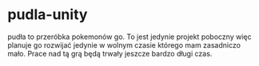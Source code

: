 # pudla-unity
pudła to przeróbka pokemonów go. To jest jedynie projekt poboczny więc planuje go rozwijać jedynie w wolnym czasie którego mam zasadniczo mało. Prace nad tą grą będą trwały jeszcze bardzo długi czas.
